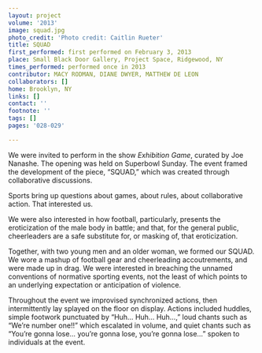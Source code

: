 ```yaml
---
layout: project
volume: '2013'
image: squad.jpg
photo_credit: 'Photo credit: Caitlin Rueter'
title: SQUAD
first_performed: first performed on February 3, 2013
place: Small Black Door Gallery, Project Space, Ridgewood, NY
times_performed: performed once in 2013
contributor: MACY RODMAN, DIANE DWYER, MATTHEW DE LEON
collaborators: []
home: Brooklyn, NY
links: []
contact: ''
footnote: ''
tags: []
pages: '028-029'

---
```


We were invited to perform in the show _Exhibition Game_, curated by Joe Nanashe. The opening was held on Superbowl Sunday. The event framed the development of the piece, “SQUAD,” which was created through collaborative discussions.

Sports bring up questions about games, about rules, about collaborative action. That interested us.

We were also interested in how football, particularly, presents the eroticization of the male body in battle; and that, for the general public, cheerleaders are a safe substitute for, or masking of, that eroticization.

Together, with two young men and an older woman, we formed our SQUAD. We wore a mashup of football gear and cheerleading accoutrements, and were made up in drag. We were interested in breaching the unnamed conventions of normative sporting events, not the least of which points to an underlying expectation or anticipation of violence.

Throughout the event we improvised synchronized actions, then intermittently lay splayed on the floor on display. Actions included huddles, simple footwork punctuated by “Huh… Huh… Huh…,” loud chants such as “We’re number one!!” which escalated in volume, and quiet chants such as “You’re gonna lose… you’re gonna lose, you’re gonna lose…” spoken to individuals at the event.
